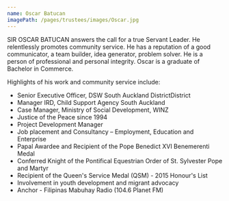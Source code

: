 ```yaml
---
name: Oscar Batucan
imagePath: /pages/trustees/images/Oscar.jpg
---
```

SIR OSCAR BATUCAN answers the call for a true Servant Leader. He relentlessly promotes community service. He has a reputation of a good communicator, a team builder, idea generator, problem solver. He is a person of professional and personal integrity. Oscar is a graduate of Bachelor in Commerce.

Highlights of his work and community service include:
-  Senior Executive Officer, DSW South  Auckland DistrictDistrict
-  Manager IRD, Child Support Agency South Auckland
-  Case Manager, Ministry of Social Development, WINZ
-  Justice of the Peace since 1994
-  Project Development Manager
-  Job placement and Consultancy – Employment, Education and Enterprise
-  Papal Awardee and Recipient of the Pope Benedict XVI Benemerenti Medal
-  Conferred Knight of the Pontifical Equestrian Order of St. Sylvester Pope and Martyr
-  Recipient of the Queen's Service Medal (QSM) - 2015 Honour's List 
-  Involvement in youth development and migrant advocacy
-  Anchor - Filipinas Mabuhay Radio (104.6 Planet FM)

